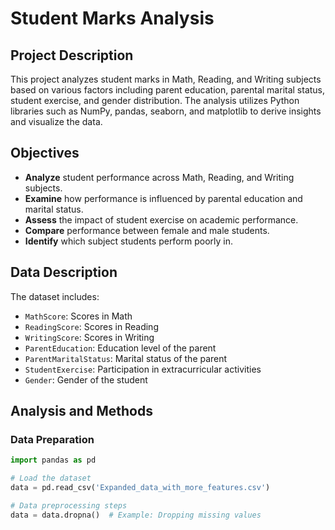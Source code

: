 # Student Marks Analysis

## Project Description
This project analyzes student marks in Math, Reading, and Writing subjects based on various factors including parent education, parental marital status, student exercise, and gender distribution. The analysis utilizes Python libraries such as NumPy, pandas, seaborn, and matplotlib to derive insights and visualize the data.

## Objectives
- **Analyze** student performance across Math, Reading, and Writing subjects.
- **Examine** how performance is influenced by parental education and marital status.
- **Assess** the impact of student exercise on academic performance.
- **Compare** performance between female and male students.
- **Identify** which subject students perform poorly in.

## Data Description
The dataset includes:
- `MathScore`: Scores in Math
- `ReadingScore`: Scores in Reading
- `WritingScore`: Scores in Writing
- `ParentEducation`: Education level of the parent
- `ParentMaritalStatus`: Marital status of the parent
- `StudentExercise`: Participation in extracurricular activities
- `Gender`: Gender of the student

## Analysis and Methods

### Data Preparation
```python
import pandas as pd

# Load the dataset
data = pd.read_csv('Expanded_data_with_more_features.csv')

# Data preprocessing steps
data = data.dropna()  # Example: Dropping missing values
